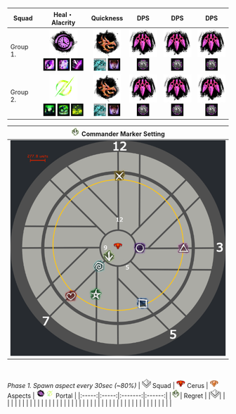 | **Squad** | Heal・Alacrity | Quickness | DPS | DPS | DPS |
|-----------|:--------------:|:---------:|:---:|:---:|:---:|
|  Group 1. |<img src="../_image/profession/Chronomancer_icon_(highres).png" width="64" height="64" title="Chronomancer" alt=""></img><br/><img src="../_image/skill/mesmer/Blink.png" width="28" height="28" title="Blink" alt=""></img> <img src="../_image/skill/mesmer/Portal_Entre.png" width="28" height="28" title="Portal_Entre" alt=""></img> <img src="../_image/skill/mesmer/Feedback.png" width="28" height="28" title="Feedback" alt=""></img>|<img src="../_image/profession/Herald_icon_(highres).png" width="64" height="64" title="Herald" alt=""></img><br/><img src="../_image/skill/revenant/Legendary_Dragon_Stance.png" width="28" height="28" title="Glint" alt=""></img> <img src="../_image/skill/revenant/Legendary_Demon_Stance.png" width="28" height="28" title="Mallyx" alt=""></img>|<img src="../_image/profession/Virtuoso_icon_(highres).png" width="64" height="64" title="Virtuoso" alt=""></img><br/><img src="../_image/skill/mesmer/Signet_of_Illusions.png" width="28" height="28" title="Signet_of_Illusions" alt=""></img>|<img src="../_image/profession/Virtuoso_icon_(highres).png" width="64" height="64" title="Virtuoso" alt=""></img><br/><img src="../_image/skill/mesmer/Signet_of_Illusions.png" width="28" height="28" title="Signet_of_Illusions" alt=""></img>|<img src="../_image/profession/Virtuoso_icon_(highres).png" width="64" height="64" title="Virtuoso" alt=""></img><br/><img src="../_image/skill/mesmer/Signet_of_Illusions.png" width="28" height="28" title="Signet_of_Illusions" alt=""></img>|
|  Group 2. |<img src="../_image/profession/Scourge_icon_(highres).png" width="64" height="64" title="Scourge" alt=""></img><br/><img src="../_image/skill/necromancer/Sand_Swell.png" width="28" height="28" title="Sand_Swell" alt=""></img> <img src="../_image/skill/necromancer/Serpent_Siphon.png" width="28" height="28" title="Serpent_Siphon" alt=""></img> <img src="../_image/skill/necromancer/Corrosive_Poison_Cloud.png" width="28" height="28" title="CPC" alt=""></img>|<img src="../_image/profession/Herald_icon_(highres).png" width="64" height="64" title="Herald" alt=""></img><br/><img src="../_image/skill/revenant/Legendary_Dragon_Stance.png" width="28" height="28" title="Glint" alt=""></img> <img src="../_image/skill/revenant/Legendary_Demon_Stance.png" width="28" height="28" title="Mallyx" alt=""></img>|<img src="../_image/profession/Virtuoso_icon_(highres).png" width="64" height="64" title="Virtuoso" alt=""></img><br/><img src="../_image/skill/mesmer/Signet_of_Illusions.png" width="28" height="28" title="Signet_of_Illusions" alt=""></img>|<img src="../_image/profession/Virtuoso_icon_(highres).png" width="64" height="64" title="Virtuoso" alt=""></img><br/><img src="../_image/skill/mesmer/Signet_of_Illusions.png" width="28" height="28" title="Signet_of_Illusions" alt=""></img>|<img src="../_image/profession/Virtuoso_icon_(highres).png" width="64" height="64" title="Virtuoso" alt=""></img><br/><img src="../_image/skill/mesmer/Signet_of_Illusions.png" width="28" height="28" title="Signet_of_Illusions" alt=""></img>|

|<img src="../_image/squad/Commander_arrow_marker.png" width="20" height="20" title="arrow" alt=""></img> Commander Marker Setting |
|:--------------------------:|
|<img src="../_image/strike mission/temple of febe/tof_marker_set.png" width="" height="" title="ToF marker set" alt=""></img>|
</br>

*Phase 1. Spawn aspect every 30sec (~80%)*
| <img src="../_image/squad/Commander_tag_(white).png" width="20" height="20" title="tag" alt=""></img> Squad | <img src="../_image/general/20px-Red_Boss.png" width="20" height="20" title="cerus" alt=""></img> Cerus | <img src="../_image/general/Event_boss_(tango_icon).png" width="20" height="20" title="aspect" alt=""></img> Aspects | <img src="../_image/profession/Chronomancer_icon_(highres).png" width="20" height="20" title="port1" alt=""></img><img src="../_image/profession/Scourge_icon_(highres).png" width="20" height="20" title="port2" alt=""></img> Portal |
|:-----:|:-----:|:-------:|:------:|
|<img src="../_image/squad/Commander_arrow_marker.png" width="20" height="20" title="arrow" alt=""></img>|    Regret   |         |<img src="../_image/squad/Commander_tag_(white).png" width="20" height="20" title="tag" alt=""></img>|
|       |       |         |        |
|       |       |         |        |
|       |       |         |        |
|       |       |         |        |
|       |       |         |        |
|       |       |         |        |
|       |       |         |        |
|       |       |         |        |
|       |       |         |        |
